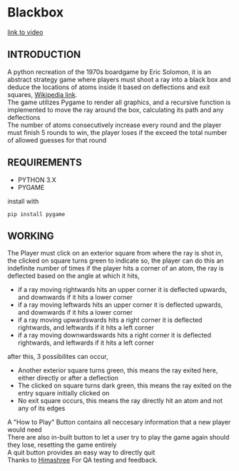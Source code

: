 # Blackbox

[link to video](https://youtu.be/UXGwKEIs1ts)
<h2>INTRODUCTION</h2>

A python recreation of the 1970s boardgame by Eric Solomon, it is an abstract strategy game where players must shoot a ray into a black box and deduce the locations of atoms inside it based on deflections and exit squares, [Wikipedia link](https://en.wikipedia.org/wiki/Black_Box_(game)). 
<br>
The game utilizes Pygame to render all graphics, and a recursive function is implemented to move the ray around the box, calculating its path and any deflections
<br>
The number of atoms consecutively increase every round and the player must finish 5 rounds to win, the player loses if the exceed the total number of allowed guesses for that round
<br>

<h2>REQUIREMENTS</h2>

- PYTHON 3.X
- PYGAME

install with 
```
pip install pygame
```

<h2>WORKING</h2>
The Player must click on an exterior square from where the ray is shot in, the clicked on square turns green to indicate so, the player can do this an indefinite number of times
if the player hits a corner of an atom, the ray is deflected based on the angle at which it hits,

- if a ray moving rightwards hits an upper corner it is deflected upwards, and downwards if it hits a lower corner
- if a ray moving leftwards hits an upper corner it is deflected upwards, and downwards if it hits a lower corner
- if a ray moving upwardswards hits a right corner it is deflected rightwards, and leftwards if it hits a left corner
- if a ray moving downwardswards hits a right corner it is deflected rightwards, and leftwards if it hits a left corner

after this, 3 possibilites can occur,

- Another exterior square turns green, this means the ray exited here, either directly or after a deflection
- The clicked on square turns dark green, this means the ray exited on the entry square initially clicked on 
- No exit square occurs, this means the ray directly hit an atom and not any of its edges

A "How to Play" Button contains all neccesary information that a new player would need 
<br>
There are also in-built button to let a user try to play the game again should they lose, resetting the game entirely
<br>
A quit button provides an easy way to directly quit
<br>
Thanks to [Himashree](https://github.com/hperumalla-oops) For QA testing and feedback.
